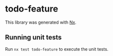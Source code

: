 # todo-feature

This library was generated with [Nx](https://nx.dev).

## Running unit tests

Run `nx test todo-feature` to execute the unit tests.
